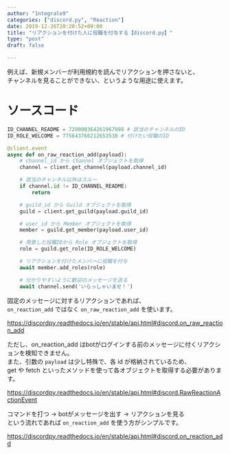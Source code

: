 ```yaml
---
author: "1ntegrale9"
categories: ["discord.py", "Reaction"]
date: 2019-12-26T20:20:52+09:00
title: "リアクションを付けた人に役職を付与する【discord.py】"
type: "post"
draft: false

---
```


例えば、新規メンバーが利用規約を読んでリアクションを押さないと、  
チャンネルを見ることができない、というような用途に使えます。

# ソースコード

```python
ID_CHANNEL_README = 729000364261967998 # 該当のチャンネルのID
ID_ROLE_WELCOME = 775643766212653538 # 付けたい役職のID

@client.event
async def on_raw_reaction_add(payload):
    # channel_id から Channel オブジェクトを取得
    channel = client.get_channel(payload.channel_id)

    # 該当のチャンネル以外はスルー
    if channel.id != ID_CHANNEL_README:
        return

    # guild_id から Guild オブジェクトを取得
    guild = client.get_guild(payload.guild_id)

    # user_id から Member オブジェクトを取得
    member = guild.get_member(payload.user_id)

    # 用意した役職IDから Role オブジェクトを取得
    role = guild.get_role(ID_ROLE_WELCOME)

    # リアクションを付けたメンバーに役職を付与
    await member.add_roles(role)

    # 分かりやすいように歓迎のメッセージを送る
    await channel.send('いらっしゃいませ！')
```

固定のメッセージに対するリアクションであれば、  
`on_reaction_add` ではなく `on_raw_reaction_add` を使います。

https://discordpy.readthedocs.io/en/stable/api.html#discord.on_raw_reaction_add

ただし、on_reaction_add はbotがログインする前のメッセージに付くリアクションを検知できません。  
また、引数の `payload` は少し特殊で、各 id が格納されているため、  
get や fetch といったメソッドを使って各オブジェクトを取得する必要があります。

https://discordpy.readthedocs.io/en/stable/api.html#discord.RawReactionActionEvent

コマンドを打つ -> botがメッセージを出す -> リアクションを見る  
という流れであれば `on_reaction_add` を使う方がシンプルです。

https://discordpy.readthedocs.io/en/stable/api.html#discord.on_reaction_add
